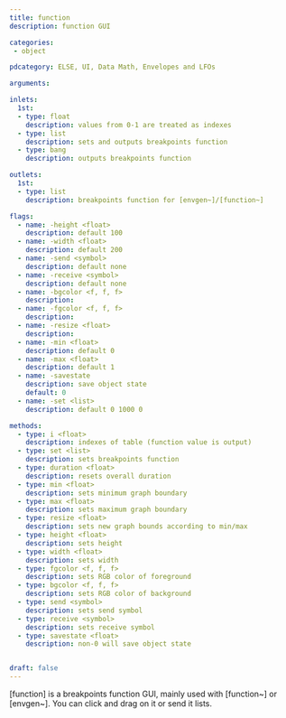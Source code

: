 ```yaml
---
title: function
description: function GUI

categories:
 - object

pdcategory: ELSE, UI, Data Math, Envelopes and LFOs

arguments:

inlets:
  1st:
  - type: float
    description: values from 0-1 are treated as indexes 
  - type: list
    description: sets and outputs breakpoints function
  - type: bang
    description: outputs breakpoints function

outlets:
  1st:
  - type: list
    description: breakpoints function for [envgen~]/[function~]

flags:
  - name: -height <float>
    description: default 100
  - name: -width <float>
    description: default 200
  - name: -send <symbol>
    description: default none
  - name: -receive <symbol>
    description: default none
  - name: -bgcolor <f, f, f>
    description: 
  - name: -fgcolor <f, f, f>
    description: 
  - name: -resize <float>
    description: 
  - name: -min <float>
    description: default 0
  - name: -max <float>
    description: default 1
  - name: -savestate
    description: save object state
    default: 0
  - name: -set <list>
    description: default 0 1000 0

methods:
  - type: i <float>
    description: indexes of table (function value is output)
  - type: set <list>
    description: sets breakpoints function
  - type: duration <float>
    description: resets overall duration
  - type: min <float>
    description: sets minimum graph boundary
  - type: max <float>
    description: sets maximum graph boundary
  - type: resize <float>
    description: sets new graph bounds according to min/max
  - type: height <float>
    description: sets height
  - type: width <float>
    description: sets width
  - type: fgcolor <f, f, f>
    description: sets RGB color of foreground
  - type: bgcolor <f, f, f>
    description: sets RGB color of background
  - type: send <symbol>
    description: sets send symbol
  - type: receive <symbol>
    description: sets receive symbol
  - type: savestate <float>
    description: non-0 will save object state


draft: false
---
```


[function] is a breakpoints function GUI, mainly used with [function~] or [envgen~]. You can click and drag on it or send it lists.

